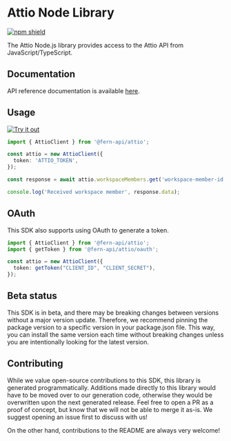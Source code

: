 # Attio Node Library

[![npm shield](https://img.shields.io/npm/v/@fern-api/attio)](https://www.npmjs.com/package/@fern-api/attio)

The Attio Node.js library provides access to the Attio API from JavaScript/TypeScript.

## Documentation

API reference documentation is available [here](https://attio.com/developers/introduction).

## Usage

[![Try it out](https://developer.stackblitz.com/img/open_in_stackblitz.svg)](https://stackblitz.com/edit/typescript-example-using-sdk-built-with-fern-qvk6qu?file=app.ts)

```typescript
import { AttioClient } from '@fern-api/attio';

const attio = new AttioClient({
  token: 'ATTIO_TOKEN',
});

const response = await attio.workspaceMembers.get('workspace-member-id');

console.log('Received workspace member', response.data);
```

## OAuth

This SDK also supports using OAuth to generate a token.

```typescript
import { AttioClient } from '@fern-api/attio';
import { getToken } from '@fern-api/attio/oauth';

const attio = new AttioClient({
  token: getToken("CLIENT_ID", "CLIENT_SECRET"),
});
```

## Beta status

This SDK is in beta, and there may be breaking changes between versions without a major version update. Therefore, we recommend pinning the package version to a specific version in your package.json file. This way, you can install the same version each time without breaking changes unless you are intentionally looking for the latest version.

## Contributing

While we value open-source contributions to this SDK, this library is generated programmatically. Additions made directly to this library would have to be moved over to our generation code, otherwise they would be overwritten upon the next generated release. Feel free to open a PR as a proof of concept, but know that we will not be able to merge it as-is. We suggest opening an issue first to discuss with us!

On the other hand, contributions to the README are always very welcome!
